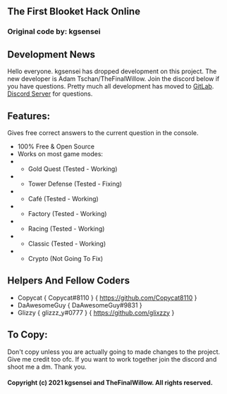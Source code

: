 ## The First Blooket Hack Online
### Original code by: kgsensei

## Development News
Hello everyone. kgsensei has dropped development on this project. The new developer is Adam Tschan/TheFinalWillow. Join the discord below if you have questions.
Pretty much all development has moved to [GitLab](https://gitlab.com/tschanadam/BlooketHack). [Discord Server](https://discord.gg/s3QhtYJ5qH) for questions.

## Features:
Gives free correct answers to the current question in the console.
- 100% Free & Open Source
- Works on most game modes:
- - Gold Quest          (Tested - Working)
- - Tower Defense       (Tested - Fixing)
- - Café                (Tested - Working)
- - Factory             (Tested - Working)
- - Racing              (Tested - Working)
- - Classic             (Tested - Working)
- - Crypto              (Not Going To Fix)

## Helpers And Fellow Coders
- Copycat { Copycat#8110 } { https://github.com/Copycat8110 }
- DaAwesomeGuy { DaAwesomeGuy#9831 }
- Glizzy { glizzz_y#0777 } { https://github.com/glixzzy }

## To Copy:
Don't copy unless you are actually going to made changes to the project. Give me credit too ofc.
If you want to work together join the discord and shoot me a dm. Thank you.

#### Copyright (c) 2021 kgsensei and TheFinalWillow. All rights reserved.
